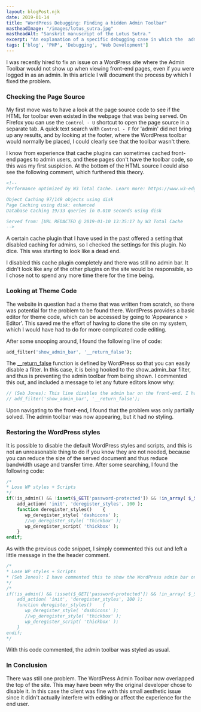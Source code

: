 ```yaml
---
layout: blogPost.njk
date: 2019-01-14
title: "WordPress Debugging: Finding a hidden Admin Toolbar"
mastheadImage: "/images/lotus_sutra.jpg"
mastheadAlt: "Sanskrit manuscript of the Lotus Sutra."
excerpt: "An explanation of a specific debugging case in which the  admin bar was sporadically hidden in a WordPress installation."
tags: ['blog', 'PHP', 'Debugging', 'Web Development']
---
```


I was recently hired to fix an issue on a WordPress site where the Admin Toolbar would not show up when viewing front-end pages, even if you were logged in as an admin. In this article I will document the process by which I fixed the problem.

### Checking the Page Source

My first move was to have a look at the page source code to see if the HTML for toolbar even existed in the webpage that was being served. On Firefox you can use the `Control - U` shortcut to open the page source in a separate tab. A quick text search with `Control - F` for 'admin' did not bring up any results, and by looking at the footer, where the WordPress toolbar would normally be placed, I could clearly see that the toolbar wasn't there.

I know from experience that cache plugins can sometimes cached front-end pages to admin users, and these pages don't have the toolbar code, so this was my first suspicion. At the bottom of the HTML source I could also see the following comment, which furthered this theory.

```html
<!--
Performance optimized by W3 Total Cache. Learn more: https://www.w3-edge.com/products/

Object Caching 97/149 objects using disk
Page Caching using disk: enhanced 
Database Caching 19/33 queries in 0.010 seconds using disk

Served from: [URL REDACTED @ 2019-01-10 13:35:17 by W3 Total Cache
-->
```

A certain cache plugin that I have used in the past offered a setting that disabled caching for admins, so I checked the settings for this plugin. No dice. This was starting to look like a dead end.

I disabled this cache plugin completely and there was still no admin bar. It didn't look like any of the other plugins on the site would be responsible, so I chose not to spend any more time there for the time being.

### Looking at Theme Code

The website in question had a theme that was written from scratch, so there was potential for the problem to be found there. WordPress provides a basic editor for theme code, which can be accessed by going to 'Appearance > Editor'. This saved me the effort of having to clone the site on my system, which I would have had to do for more complicated code editing.

After some snooping around, I found the following line of code:

```php
add_filter('show_admin_bar', '__return_false');
```

The [__return_false](https://developer.wordpress.org/reference/functions/__return_false/) function is defined by WordPress so that you can easily disable a filter. In this case, it is being hooked to the show_admin_bar filter, and thus is preventing the admin toolbar from being shown. I commented this out, and included a message to let any future editors know why:

```php
// (Seb Jones): This line disables the admin bar on the front-end. I have commented it out to re-enable.
// add_filter('show_admin_bar', '__return_false');
```

Upon navigating to the front-end, I found that the problem was only partially solved. The admin toolbar was now appearing, but it had no styling.

### Restoring the WordPress styles

It is possible to disable the default WordPress styles and scripts, and this is not an unreasonable thing to do if you know they are not needed, because you can reduce the size of the served document and thus reduce bandwidth usage and transfer time. After some searching, I found the following code:

```php
/*
* Lose WP styles + Scripts
*/
if(!is_admin() && !isset($_GET['password-protected']) && !in_array( $_SERVER['PHP_SELF'], array( '/wp-login.php', '/wp-register.php' ))):
    add_action( 'init', 'deregister_styles', 100 );
    function deregister_styles()    { 
       wp_deregister_style( 'dashicons' ); 
       //wp_deregister_style( 'thickbox' );
       wp_deregister_script( 'thickbox' );
    }
endif;
```

As with the previous code snippet, I simply commented this out and left a little message in the the header comment.

```php
/*
* Lose WP styles + Scripts
* (Seb Jones): I have commented this to show the WordPress admin bar on the front end.
*/
/*
if(!is_admin() && !isset($_GET['password-protected']) && !in_array( $_SERVER['PHP_SELF'], array( '/wp-login.php', '/wp-register.php' ))):
    add_action( 'init', 'deregister_styles', 100 );
    function deregister_styles()    { 
       wp_deregister_style( 'dashicons' ); 
       //wp_deregister_style( 'thickbox' );
       wp_deregister_script( 'thickbox' );
    }
endif;
*/
```

With this code commented, the admin toolbar was styled as usual.

### In Conclusion

There was still one problem. The WordPress Admin Toolbar now overlapped the top of the site. This may have been why the original developer chose to disable it. In this case the client was fine with this small aesthetic issue since it didn't actually interfere with editing or affect the experience for the end user.
